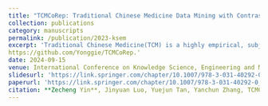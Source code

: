 ```yaml
---
title: "TCMCoRep: Traditional Chinese Medicine Data Mining with Contrastive Graph Representation Learning"
collection: publications
category: manuscripts
permalink: /publication/2023-ksem
excerpt: 'Traditional Chinese Medicine(TCM) is a highly empirical, subjective and practical discipline. One of the most realistic data mining tasks in TCM is prescription generation. While recommendation models could be applied to provide herb recommendation, they are limited to modeling only the interactions between herbs and symptoms, ignoring the intermediate process of syndrome induction, which betrays a main principle in real-world TCM diagnosis: doctors suggest herb based on the holism syndrome inducted from symptoms. Targeting on this pain point, we proposed TCMCoRep, a novel graph contrastive representation learning framework with explicit syndrome awareness. For a given symptom set, predictive representation from TCMCoRep not only locates high quality prescription herbs but also explicitly detects corresponding syndrome via syndrome-aware prescription generation that follows the philosophy of TCM diagnosis in real life. Hybridization of homogeneous and heterogeneous graph convolutions is able to preserve graph heterogeneity preventing the possible damage from early augmentation, to convey strong samples for contrastive learning. Experiments conducted in practical datasets demonstrate our proposed model's competitive performance compared with existing state-of-the-art methods, revealing the great potential in real-world applications. Our source code is available at 
https://github.com/Yonggie/TCMCoRep.'
date: 2024-09-15
venue: International Conference on Knowledge Science, Engineering and Management 2023(KSE'M23)
slidesurl: 'https://link.springer.com/chapter/10.1007/978-3-031-40292-0_5'
paperurl: 'https://link.springer.com/chapter/10.1007/978-3-031-40292-0_5'
citation: **Zecheng Yin**, Jinyuan Luo, Yuejun Tan, Yanchun Zhang, TCMCoRep: Traditional Chinese Medicine Data Mining with Contrastive Graph Representation Learning, KSEM'23
---
```



